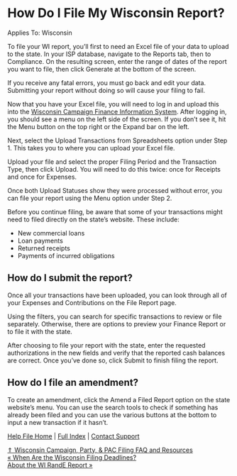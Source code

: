  How Do I File My Wisconsin Report?
==========

Applies To: Wisconsin

To file your WI report, you’ll first to need an Excel file of your data to upload to the state. In your ISP database, navigate to the Reports tab, then to Compliance. On the resulting screen, enter the range of dates of the report you want to file, then click Generate at the bottom of the screen.

If you receive any fatal errors, you must go back and edit your data. Submitting your report without doing so will cause your filing to fail.

Now that you have your Excel file, you will need to log in and upload this into the [Wisconsin Campaign Finance Information System](https://cfis.wi.gov/#). After logging in, you should see a menu on the left side of the screen. If you don’t see it, hit the Menu button on the top right or the Expand bar on the left.

Next, select the Upload Transactions from Spreadsheets option under Step 1. This takes you to where you can upload your Excel file.

Upload your file and select the proper Filing Period and the Transaction Type, then click Upload. You will need to do this twice: once for Receipts and once for Expenses.

Once both Upload Statuses show they were processed without error, you can file your report using the Menu option under Step 2.

Before you continue filing, be aware that some of your transactions might need to filed directly on the state’s website. These include:

* New commercial loans
* Loan payments
* Returned receipts
* Payments of incurred obligations

How do I submit the report?
----------

Once all your transactions have been uploaded, you can look through all of your Expenses and Contributions on the File Report page.

Using the filters, you can search for specific transactions to review or file separately. Otherwise, there are options to preview your Finance Report or to file it with the state.

After choosing to file your report with the state, enter the requested authorizations in the new fields and verify that the reported cash balances are correct. Once you’ve done so, click Submit to finish filing the report. 

How do I file an amendment?
----------

To create an amendment, click the Amend a Filed Report option on the state website’s menu. You can use the search tools to check if something has already been filed and you can use the various buttons at the bottom to input a new transaction if it hasn’t.

[Help File Home](/help/) | [Full Index](/Help-File-Directory/) | [Contact Support](mailto:support@ISPolitical.com)

[⇑ Wisconsin Campaign, Party, & PAC Filing FAQ and Resources](/Wisconsin-Campaign-Party-PAC-Filing-FAQ-and-Resources)  
[« When Are the Wisconsin Filing Deadlines?](/When-Are-the-Wisconsin-Filing-Deadlines)  
[About the WI RandE Report »](/About-the-WI-RandE)